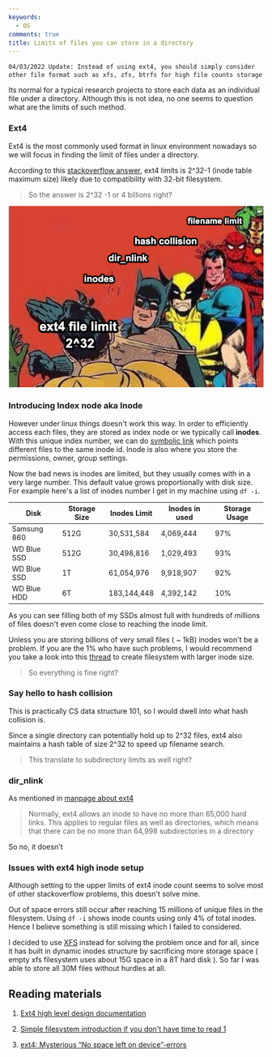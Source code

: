 ```yaml
---
keywords:
  - OS
comments: true
title: Limits of files you can store in a directory
---
```


```
04/03/2022 Update: Instead of using ext4, you should simply consider other file format such as xfs, zfs, btrfs for high file counts storage
```

Its normal for a typical research projects to store each data as an individual file under a directory. Although this is not idea, no one seems to question what are the limits of such method.

### Ext4

Ext4 is the most commonly used format in linux environment nowadays so we will focus in finding the limit of files under a directory.

According to this [stackoverflow answer](https://stackoverflow.com/questions/466521/how-many-files-can-i-put-in-a-directory/466596#466596), ext4 limits is 2^32-1 (inode table maximum size) likely due to compatibility with 32-bit filesystem. 

> So the answer is 2^32 -1 or 4 billions right?

![](https://raw.githubusercontent.com/theblackcat102/theblackcat102.github.io/master/images/file_size_limit_meme.png#center)


### Introducing Index node aka Inode

However under linux things doesn't work this way. In order to efficiently access each files, they are stored as index node or we typically call **inodes**. With this unique index number, we can do [symbolic link](https://linuxize.com/post/how-to-create-symbolic-links-in-linux-using-the-ln-command/) which points different files to the same inode id. Inode is also where you store the permissions, owner, group settings. 

Now the bad news is inodes are limited, but they usually comes with in a very large number. This default value grows proportionally with disk size. For example here's a list of inodes number I get in my machine using ``df -i``.

| Disk  | Storage Size  | Inodes Limit  | Inodes in used  | Storage Usage |
|---|---|---|---|---|
| Samsung 860  |  512G | 30,531,584  | 4,069,444  |  97% |
| WD Blue SSD  |  512G | 30,498,816  | 1,029,493  |  93% |
| WD Blue SSD | 1T  | 61,054,976  | 9,918,907  | 92% |
| WD Blue HDD | 6T  | 183,144,448  | 4,392,142  | 10% |

As you can see filling both of my SSDs almost full with hundreds of millions of files doesn't even come close to reaching the inode limit.

Unless you are storing billions of very small files ( ~ 1kB) inodes won't be a problem. If you are the 1% who have such problems, I would recommend you take a look into this [thread](https://unix.stackexchange.com/questions/26598/how-can-i-increase-the-number-of-inodes-in-an-ext4-filesystem) to create filesystem with larger inode size.


> So everything is fine right?

### Say hello to hash collision

This is practically CS data structure 101, so I would dwell into what hash collision is. 

Since a single directory can potentially hold up to 2^32 files, ext4 also maintains a hash table of size 2^32 to speed up filename search.


> This translate to subdirectory limits as well right?

### dir_nlink

As mentioned in [manpage about ext4](https://man7.org/linux/man-pages/man5/ext4.5.html) 

> Normally, ext4 allows an inode to have no more than 65,000
> hard links.  This applies to regular files as well as
> directories, which means that there can be no more than
> 64,998 subdirectories in a directory

So no, it doesn't

### Issues with ext4 high inode setup

Although setting to the upper limits of ext4 inode count seems to solve most of other stackoverflow problems, this doesn't solve mine.

Out of space errors still occur after reaching 15 millions of unique files in the filesystem. Using ``df -i`` shows inode counts using only 4% of total inodes. Hence I believe something is still missing which I failed to considered. 

I decided to use [XFS](https://en.wikipedia.org/wiki/XFS) instead for solving the problem once and for all, since it has built in dynamic inodes structure by sacrificing more storage space ( empty xfs filesystem uses about 15G space in a 8T hard disk ). So far I was able to store all 30M files without hurdles at all.

## Reading materials


1. [Ext4 high level design documentation](https://www.kernel.org/doc/html/latest/filesystems/ext4/overview.html)

2. [Simple filesystem introduction if you don't have time to read 1](https://teaching.idallen.com/cst8207/13w/notes/450_file_system.html)

3. [ext4: Mysterious “No space left on device”-errors](https://blog.merovius.de/2013/10/20/ext4-mysterious-no-space-left-on.html)
